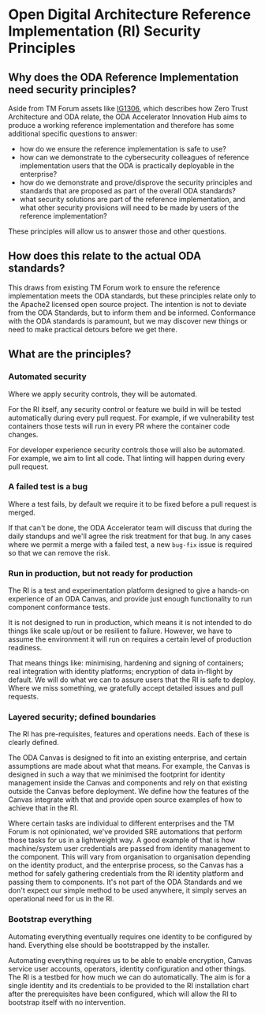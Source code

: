 # Open Digital Architecture Reference Implementation (RI) Security Principles

## Why does the ODA Reference Implementation need security principles?

Aside from TM Forum assets like [IG1306](https://www.tmforum.org/resources/standard/ig1306-zero-trust-architecture-and-implications-to-enterprise-security-v3-0-0/), which describes how Zero Trust Architecture and ODA relate, the ODA Accelerator Innovation Hub aims to produce a working reference implementation and therefore has some additional specific questions to answer:
- how do we ensure the reference implementation is safe to use?
- how can we demonstrate to the cybersecurity colleagues of reference implementation users that the ODA is practically deployable in the enterprise?
- how do we demonstrate and prove/disprove the security principles and standards that are proposed as part of the overall ODA standards?
- what security solutions are part of the reference implementation, and what other security provisions will need to be made by users of the reference implementation?

These principles will allow us to answer those and other questions.

## How does this relate to the actual ODA standards?

This draws from existing TM Forum work to ensure the reference implementation meets the ODA standards, but these principles relate only to the Apache2 licensed open source project. The intention is not to deviate from the ODA Standards, but to inform them and be informed. Conformance with the ODA standards is paramount, but we may discover new things or need to make practical detours before we get there.

## What are the principles?

### Automated security

Where we apply security controls, they will be automated.

For the RI itself, any security control or feature we build in will be tested automatically during every pull request. For example, if we vulnerability test containers those tests will run in every PR where the container code changes.

For developer experience security controls those will also be automated. For example, we aim to lint all code. That linting will happen during every pull request.

### A failed test is a bug

Where a test fails, by default we require it to be fixed before a pull request is merged.

If that can't be done, the ODA Accelerator team will discuss that during the daily standups and we'll agree the risk treatment for that bug. In any cases where we permit a merge with a failed test, a new `bug-fix` issue is required so that we can remove the risk.

### Run in production, but not ready for production

The RI is a test and experimentation platform designed to give a hands-on experience of an ODA Canvas, and provide just enough functionality to run component conformance tests.

It is not designed to run in production, which means it is not intended to do things like scale up/out or be resilient to failure. However, we have to assume the environment it will run on requires a certain level of production readiness.

That means things like: minimising, hardening and signing of containers; real integration with identity platforms; encryption of data in-flight by default. We will do what we can to assure users that the RI is safe to deploy. Where we miss something, we gratefully accept detailed issues and pull requests.

### Layered security; defined boundaries

The RI has pre-requisites, features and operations needs. Each of these is clearly defined.

The ODA Canvas is designed to fit into an existing enterprise, and certain assumptions are made about what that means. For example, the Canvas is designed in such a way that we minimised the footprint for identity management inside the Canvas and components and rely on that existing outside the Canvas before deployment. We define how the features of the Canvas integrate with that and provide open source examples of how to achieve that in the RI.

Where certain tasks are individual to different enterprises and the TM Forum is not opinionated, we've provided SRE automations that perform those tasks for us in a lightweight way. A good example of that is how machine/system user credentials are passed from identity management to the component. This will vary from organisation to organisation depending on the identity product, and the enterprise process, so the Canvas has a method for safely gathering credentials from the RI identity platform and passing them to components. It's not part of the ODA Standards and we don't expect our simple method to be used anywhere, it simply serves an operational need for us in the RI.

### Bootstrap everything

Automating everything eventually requires one identity to be configured by hand. Everything else should be bootstrapped by the installer.

Automating everything requires us to be able to enable encryption, Canvas service user accounts, operators, identity configuration and other things. The RI is a testbed for how much we can do automatically. The aim is for a single identity and its credentials to be provided to the RI installation chart after the prerequisites have been configured, which will allow the RI to bootstrap itself with no intervention.